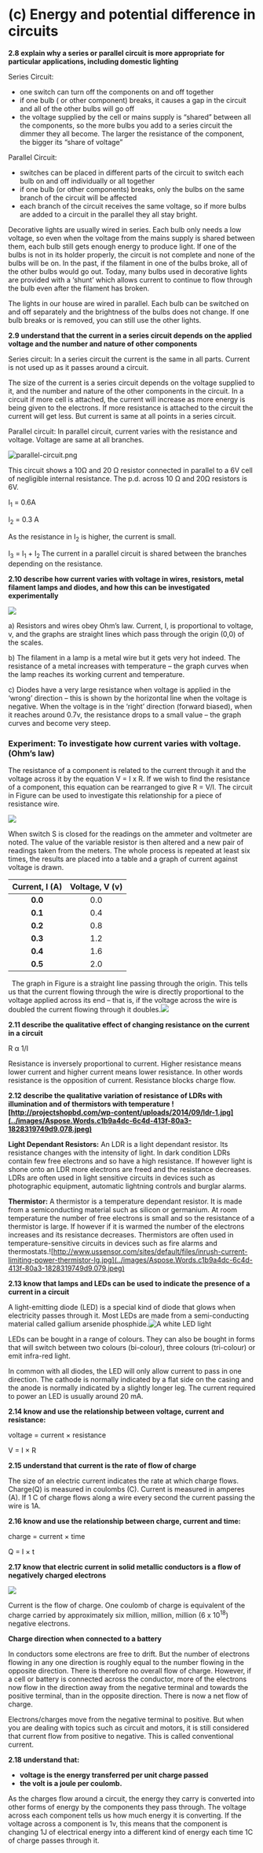 # (c) Energy and potential difference in circuits

**2.8 explain why a series or parallel circuit is more appropriate for particular applications, including domestic lighting**

Series Circuit:

- one switch can turn off the components on and off together
- if one bulb ( or other component) breaks, it causes a gap in the circuit and all of the other bulbs will go off
- the voltage supplied by the cell or mains supply is “shared” between all the components, so the more bulbs you add to a series circuit the dimmer they all become. The larger the resistance of the component, the bigger its “share of voltage”

Parallel Circuit:

- switches can be placed in different parts of the circuit to switch each bulb on and off individually or all together
- if one bulb (or other components) breaks, only the bulbs on the same branch of the circuit will be affected
- each branch of the circuit receives the same voltage, so if more bulbs are added to a circuit in the parallel they all stay bright.

Decorative lights are usually wired in series. Each bulb only needs a low voltage, so even when the voltage from the mains supply is shared between them, each bulb still gets enough energy to produce light. If one of the bulbs is not in its holder properly, the circuit is not complete and none of the bulbs will be on. In the past, if the filament in one of the bulbs broke, all of the other bulbs would go out. Today, many bulbs used in decorative lights are provided with a ‘shunt’ which allows current to continue to flow through the bulb even after the filament has broken.

The lights in our house are wired in parallel. Each bulb can be switched on and off separately and the brightness of the bulbs does not change. If one bulb breaks or is removed, you can still use the other lights.

**2.9 understand that the current in a series circuit depends on the applied voltage and the number and nature of other components**

Series circuit: In a series circuit the current is the same in all parts. Current is not used up as it passes around a circuit.

The size of the current is a series circuit depends on the voltage supplied to it, and the number and nature of the other components in the circuit. In a circuit if more cell is attached, the current will increase as more energy is being given to the electrons. If more resistance is attached to the circuit the current will get less. But current is same at all points in a series circuit.

Parallel circuit: In parallel circuit, current varies with the resistance and voltage. Voltage are same at all branches.

![parallel-circuit.png](../images/Aspose.Words.c1b9a4dc-6c4d-413f-80a3-1828319749d9.074.png)

This circuit shows a 10Ω and 20 Ω resistor connected in parallel to a 6V cell of negligible internal resistance. The p.d. across 10 Ω and 20Ω resistors is 6V.

I<sub>1</sub> = 0.6A

I<sub>2</sub> = 0.3 A

As the resistance in I<sub>2</sub> is higher, the current is small.

I<sub>3</sub> = I<sub>1</sub> + I<sub>2</sub> The current in a parallel circuit is shared between the branches depending on the resistance.

**2.10 describe how current varies with voltage in wires, resistors, metal filament lamps and diodes, and how this can be investigated experimentally**

![](../images/Aspose.Words.c1b9a4dc-6c4d-413f-80a3-1828319749d9.075.png)

a) Resistors and wires obey Ohm’s law. Current, I, is proportional to voltage, v, and the graphs are straight lines which pass through the origin (0,0) of the scales.

b) The filament in a lamp is a metal wire but it gets very hot indeed. The resistance of a metal increases with temperature – the graph curves when the lamp reaches its working current and temperature.

c) Diodes have a very large resistance when voltage is applied in the ‘wrong’ direction – this is shown by the horizontal line when the voltage is negative. When the voltage is in the ‘right’ direction (forward biased), when it reaches around 0.7v, the resistance drops to a small value – the graph curves and become very steep.

### Experiment: To investigate how current varies with voltage. (Ohm’s law)

The resistance of a component is related to the current through it and the voltage across it by the equation V = I x R. If we wish to find the resistance of a component, this equation can be rearranged to give R = V/I. The circuit in Figure can be used to investigate this relationship for a piece of resistance wire.

![](../images/Aspose.Words.c1b9a4dc-6c4d-413f-80a3-1828319749d9.076.png)

When switch S is closed for the readings on the ammeter and voltmeter are noted. The value of the variable resistor is then altered and a new pair of readings taken from the meters. The whole process is repeated at least six times, the results are placed into a table and a graph of current against voltage is drawn.

| **Current, I (A)** | **Voltage, V (v)** |
| :----------------: | :----------------: |
|      **0.0**       |        0.0         |
|      **0.1**       |        0.4         |
|      **0.2**       |        0.8         |
|      **0.3**       |        1.2         |
|      **0.4**       |        1.6         |
|      **0.5**       |        2.0         |

` `The graph in Figure is a straight line passing through the origin. This tells us that the current flowing through the wire is directly proportional to the voltage applied across its end – that is, if the voltage across the wire is doubled the current flowing through it doubles.![](../images/Aspose.Words.c1b9a4dc-6c4d-413f-80a3-1828319749d9.077.png)

**2.11 describe the qualitative effect of changing resistance on the current in a circuit**

R α 1/I

Resistance is inversely proportional to current. Higher resistance means lower current and higher current means lower resistance. In other words resistance is the opposition of current. Resistance blocks charge flow.

**2.12 describe the qualitative variation of resistance of LDRs with illumination and of thermistors with temperature ![http://projectshopbd.com/wp-content/uploads/2014/09/ldr-1.jpg](../images/Aspose.Words.c1b9a4dc-6c4d-413f-80a3-1828319749d9.078.jpeg)**

**Light Dependant Resistors:** An LDR is a light dependant resistor. Its resistance changes with the intensity of light. In dark condition LDRs contain few free electrons and so have a high resistance. If however light is shone onto an LDR more electrons are freed and the resistance decreases. LDRs are often used in light sensitive circuits in devices such as photographic equipment, automatic lightning controls and burglar alarms.

**Thermistor:** A thermistor is a temperature dependant resistor. It is made from a semiconducting material such as silicon or germanium. At room temperature the number of free electrons is small and so the resistance of a thermistor is large. If however if it is warmed the number of the electrons increases and its resistance decreases. Thermistors are often used in temperature-sensitive circuits in devices such as fire alarms and thermostats.![http://www.ussensor.com/sites/default/files/inrush-current-limiting-power-thermistor-lg.jpg](../images/Aspose.Words.c1b9a4dc-6c4d-413f-80a3-1828319749d9.079.jpeg)

**2.13 know that lamps and LEDs can be used to indicate the presence of a current in a circuit**

A light-emitting diode (LED) is a special kind of diode that glows when electricity passes through it. Most LEDs are made from a semi-conducting material called gallium arsenide phosphide.![A white LED light](../images/Aspose.Words.c1b9a4dc-6c4d-413f-80a3-1828319749d9.080.jpeg)

LEDs can be bought in a range of colours. They can also be bought in forms that will switch between two colours (bi-colour), three colours (tri-colour) or emit infra-red light.

In common with all diodes, the LED will only allow current to pass in one direction. The cathode is normally indicated by a flat side on the casing and the anode is normally indicated by a slightly longer leg. The current required to power an LED is usually around 20 mA.

**2.14 know and use the relationship between voltage, current and resistance:**

voltage = current × resistance

V = I × R

**2.15 understand that current is the rate of flow of charge**

The size of an electric current indicates the rate at which charge flows. Charge(Q) is measured in coulombs (C). Current is measured in amperes (A). If 1 C of charge flows along a wire every second the current passing the wire is 1A.

**2.16 know and use the relationship between charge, current and time:**

charge = current × time

Q = I × t

**2.17 know that electric current in solid metallic conductors is a flow of negatively charged electrons**

![](../images/Aspose.Words.c1b9a4dc-6c4d-413f-80a3-1828319749d9.081.png)

Current is the flow of charge. One coulomb of charge is equivalent of the charge carried by approximately six million, million, million (6 x 10<sup>18</sup>) negative electrons.

**Charge direction when connected to a battery**

In conductors some electrons are free to drift. But the number of electrons flowing in any one direction is roughly equal to the number flowing in the opposite direction. There is therefore no overall flow of charge. However, if a cell or battery is connected across the conductor, more of the electrons now flow in the direction away from the negative terminal and towards the positive terminal, than in the opposite direction. There is now a net flow of charge.

Electrons/charges move from the negative terminal to positive. But when you are dealing with topics such as circuit and motors, it is still considered that current flow from positive to negative. This is called conventional current.

**2.18 understand that:**

- **voltage is the energy transferred per unit charge passed**
- **the volt is a joule per coulomb.**

As the charges flow around a circuit, the energy they carry is converted into other forms of energy by the components they pass through. The voltage across each component tells us how much energy it is converting. If the voltage across a component is 1v, this means that the component is changing 1J of electrical energy into a different kind of energy each time 1C of charge passes through it.
